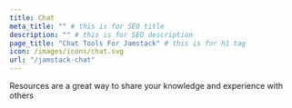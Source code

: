 ```yaml
---
title: Chat
meta_title: "" # this is for SEO title
description: "" # this is for SEO description
page_title: "Chat Tools For Jamstack" # this is for h1 tag
icon: /images/icons/chat.svg
url: "/jamstack-chat"
---
```


Resources are a great way to share your knowledge and experience with others

